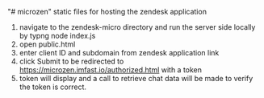 "# microzen" 
static files for hosting the zendesk application

1. navigate to the zendesk-micro directory and run the server side locally by typng node index.js
2. open public.html 
3. enter client ID and subdomain from zendesk application link 
4. click Submit to be redirected to https://microzen.imfast.io/authorized.html with a token 
5. token will display and a call to retrieve chat data will be made to verify the token is correct. 

